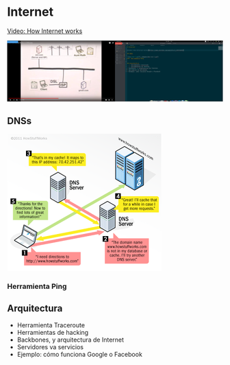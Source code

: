 # Internet

[Video: How Internet works](https://www.youtube.com/watch?v=7_LPdttKXPc)

![HowInternetWorks.png](./images/HowInternetWorks.png)

## DNSs

![dns-rev-1.gif](./images/dns-rev-1.gif)
###  Herramienta Ping


## Arquitectura
  *  Herramienta Traceroute
  *  Herramientas de hacking
* Backbones, y arquitectura de Internet
* Servidores va servicios
* Ejemplo: cómo funciona Google o Facebook
